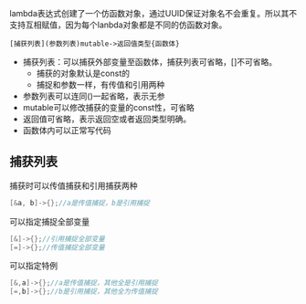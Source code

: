 
lambda表达式创建了一个仿函数对象，通过UUID保证对象名不会重复。所以其不支持互相赋值，因为每个lanbda对象都是不同的仿函数对象。

```lambda
[捕获列表](参数列表)mutable->返回值类型{函数体}
```

- 捕获列表：可以捕获外部变量至函数体，捕获列表可省略，\[\]不可省略。
	- 捕获的对象默认是const的
	- 捕捉和参数一样，有传值和引用两种
- 参数列表可以连同()一起省略，表示无参
- mutable可以修改捕获的变量的const性，可省略
- 返回值可省略，表示返回空或者返回类型明确。
- 函数体内可以正常写代码

## 捕获列表

捕获时可以传值捕获和引用捕获两种
```C++
[&a, b]->{};//a是传值捕捉，b是引用捕捉
```

可以指定捕捉全部变量
```C++
[&]->{};//引用捕捉全部变量
[=]->{};//传值捕捉全部变量
```

可以指定特例
```C++
[&,a]->{};//a是传值捕捉，其他全是引用捕捉
[=,b]->{};//b是引用捕捉，其他全为传值捕捉
```

